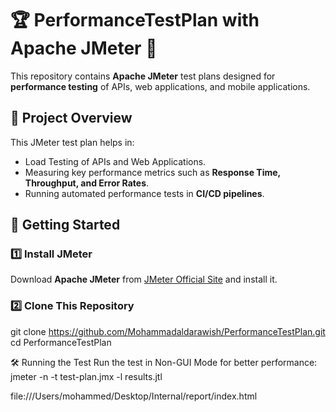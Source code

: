 # 🏆 PerformanceTestPlan with Apache JMeter 🚀

This repository contains **Apache JMeter** test plans designed for **performance testing** of APIs, web applications, and mobile applications.

## 📌 Project Overview
This JMeter test plan helps in:
- Load Testing of APIs and Web Applications.
- Measuring key performance metrics such as **Response Time, Throughput, and Error Rates**.
- Running automated performance tests in **CI/CD pipelines**.


## 🚀 Getting Started

### 1️⃣ Install JMeter
Download **Apache JMeter** from [JMeter Official Site](https://jmeter.apache.org/download_jmeter.cgi) and install it.

### 2️⃣ Clone This Repository
git clone https://github.com/Mohammadaldarawish/PerformanceTestPlan.git
cd PerformanceTestPlan

🛠️ Running the Test
Run the test in Non-GUI Mode for better performance:
jmeter -n -t test-plan.jmx -l results.jtl

file:///Users/mohammed/Desktop/Internal/report/index.html
